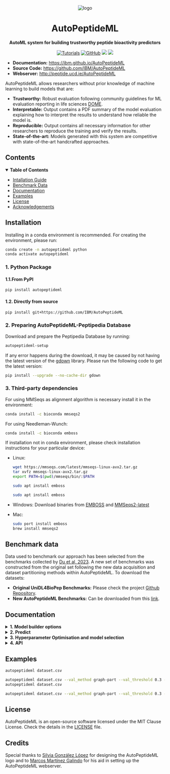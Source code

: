 <div align="center">

  <picture>
    <source media="(prefers-color-scheme: dark)" srcset="https://ibm.github.io/AutoPeptideML/imgs/APML_dark.png" height="250x">
    <img alt="logo" src="https://ibm.github.io/AutoPeptideML/imgs/APML_light.png">
  </picture>

  <h1>AutoPeptideML</h1>

  <p>
    <strong>AutoML system for building trustworthy peptide bioactivity predictors</strong>
  </p>

  <p>    
    
<a href="https://ibm.github.io/AutoPeptideML/"><img alt="Tutorials" src="https://img.shields.io/badge/docs-tutorials-green" /></a>
<a href="https://github.com/IBM/AutoPeptideML/blob/main/LICENSE"><img alt="GitHub" src="https://img.shields.io/github/license/:user/:repo" /></a>
<a href="https://pypi.org/project/autopeptideml/"><img src="https://img.shields.io/pypi/v/autopeptideml" /></a>
<a href="https://pypi.org/project/autopeptideml/"><img src="https://img.shields.io/pypi/dm/autopeptideml" /></a>


  </p>
</div>

- **Documentation:**  <a href="https://ibm.github.io/AutoPeptideML/" target="_blank">https://ibm.github.io/AutoPeptideML</a>
- **Source Code:** <a href="https://github.com/IBM/AutoPeptideML" target="_blank">https://github.com/IBM/AutoPeptideML</a>
- **Webserver:** <a href="http://peptide.ucd.ie/AutoPeptideML" target="_blank">http://peptide.ucd.ie/AutoPeptideML</a>

AutoPeptideML allows researchers without prior knowledge of machine learning to build models that are:

- **Trustworthy:** Robust evaluation following community guidelines for ML evaluation reporting in life sciences [DOME](https://www.nature.com/articles/s41592-021-01205-4).
- **Interpretable:** Output contains a PDF summary of the model evaluation explaining how to interpret the results to understand how reliable the model is.
- **Reproducible:** Output contains all necessary information for other researchers to reproduce the training and verify the results.
- **State-of-the-art:** Models generated with this system are competitive with state-of-the-art handcrafted approaches.

## Contents

<details open markdown="1"><summary><b>Table of Contents</b></summary>

- [Intallation Guide](#installation)
- [Benchmark Data](#benchmark)
- [Documentation](#documentation)
- [Examples](#examples)
- [License](#license)
- [Acknowledgements](#acknowledgements)
 </details>

## Installation <a name="installation"></a>

Installing in a conda environment is recommended. For creating the environment, please run:

```bash
conda create -n autopeptideml python
conda activate autopeptideml
```

### 1. Python Package

#### 1.1.From PyPI


```bash
pip install autopeptideml
```

#### 1.2. Directly from source

```bash
pip install git+https://github.com/IBM/AutoPeptideML
```


### 2. Preparing AutoPeptideML-Peptipedia Database

Download and prepare the Peptipedia Database by running:

```bash
autopeptideml-setup
```

If any error happens during the download, it may be caused by not having the latest version of the [gdown](https://github.com/wkentaro/gdown) library.
Please run the following code to get the latest version:

```bash
pip install --upgrade --no-cache-dir gdown
```

### 3. Third-party dependencies

For using MMSeqs as alignment algorithm is necessary install it in the environment:

```bash 
conda install -c bioconda mmseqs2
```

For using Needleman-Wunch:

```bash
conda install -c bioconda emboss
```

If installation not in conda environment, please check installation instructions for your particular device:

- Linux:
  ```bash
  wget https://mmseqs.com/latest/mmseqs-linux-avx2.tar.gz
  tar xvfz mmseqs-linux-avx2.tar.gz
  export PATH=$(pwd)/mmseqs/bin/:$PATH
  ```

  ```bash
  sudo apt install emboss
  ```

  ```bash
  sudo apt install emboss
  ```

- Windows: Download binaries from [EMBOSS](https://emboss.sourceforge.net/download/) and [MMSeqs2-latest](https://mmseqs.com/latest/mmseqs-win64.zip)

- Mac:
  ```bash
  sudo port install emboss
  brew install mmseqs2
  ```

## Benchmark data <a name="benchmark"></a>

Data used to benchmark our approach has been selected from the benchmarks collected by [Du et al, 2023](https://academic.oup.com/bib/article-abstract/24/3/bbad135/7107929). A new set of benchmarks was constructed from the original set following the new data acquisition and dataset partitioning methods within AutoPeptideML. To download the datasets:

- **Original UniDL4BioPep Benchmarks:** Please check the project [Github Repository](https://github.com/dzjxzyd/UniDL4BioPep/tree/main).
- **New AutoPeptideML Benchmarks:** Can be downloaded from this [link](https://drive.google.com/u/0/uc?id=1UmDu773CdkBFqkitK550uO6zoxhU1bUB&export=download).

## Documentation <a name="documentation"></a>

<details markdown="1"><summary><b>1. Model builder options</summary></b><a name="builder"></a>

**Dataset construction**

- `dataset`: File with positive peptides in `FASTA` or `CSV` file. It can also contain negative peptides in which case the files should contain the labels (0: negative or 1: positive) either in the header (`FASTA`) or in column `Y` (`CSV`).
- `--balance`: If `True`, it balances the datasets by oversampling the underrepresented label.
-  `--autosearch`: If `True`, it searches for negative peptides.
-  `--autosearch_tags`: Comma separated list of tags that may overlap with positive activity that are going to be excluded from the negative peptides.
-  `--autosearch_proportion`: Negative:positive ration when automatically drawing negative controls from the bioactive peptides database (Default: 1.0).


**Output**

- `--outputdirdir`: Output directory (Default: `./apml_result/apml_result`).

**Protein Language Model**

- `--plm`: Protein Language Model for computing peptide representations. Available options: `esm2-8m`, `esm2-35m`, `esm2-150m`, `esm2-650m`, `esm2-3b`, `esm2-15b`, `esm1b`, `prot-t5-xxl`, `prot-t5-xl`, `protbert`, `prost-t5`. (Default: `esm2-8m`). Please note: Larger Models might not fit into GPU RAM, if it is necessary for your purposes, please create a new issue.
- `--plm_batch_size`: Number of peptides for which to batch the PLM computation.(Default: 12).

**Dataset Partitioning**

- `--test_partition`: Whether to divide the dataset in train/test splits. (Default: `True`).
- `--test_threshold`: Maximum sequence identity allowed between train and test. (Default: 0.3).
- `--test_size`: Proportion of data to be assigned to evaluation set. (Default: 0.2).
- `--test_alignment`: Alignment algorithm used for computing sequence identities. Available options: `mmseqs`, `mmseqs+prefilter`, `needle`. (Default: `mmseqs+prefilter`).
- `--splits`: Path to directory with train and test splits. Expected contents: `train.csv` and `test.csv`.
- `--val_partition`: Whether to divide dataset in train/validation folds.
- `--val_method`: Method to use for creating train/validation folds. Options available: `random`, `graph-part`. (Default: `random`)
- `--val_threshold`: Maximum sequence identity allowed between train and validation. (Default: 0.5).
- `--val_alignment`:  Alignment algorithm used for computing sequence identities. Available options: `mmseqs`, `mmseqs+prefilter`, `needle`. (Default: `mmseqs+prefilter`).
- `--val_n_folds`: Number of folds (Default: 10).
- `--folds`: Path to directory with train/validation folds. Expected contents: `train_{fold}.csv` and `valid_{fold}.csv`.

**Model Selection and Hyperparameter Optimisation**

- `--config`: Name of one of the pre-defined configuration files (see `autopeptideml/data/configs`) or path to a custom configuration file (see next section).

**Other**

- `--verbose`: Whether to display information about runtime (Default: True).
- `--threads`: Number of threads to use for parallelization. (Default: Number of cores in the machine).
- `--seed`: Seed for pseudorandom number generators. Controls stochastic processes. (Default: 42)

</details>

<details markdown="1"><summary><b>2. Predict</summary></b><a name="predict"></a>

- `dataset`: File with problem peptides in `FASTA` or `CSV` file.
- `--ensemble`: Path to the a file containing a previous AutoPeptideML result.
- `--outputdir`: Output directory (Default: `./apml_predictions`).
- `--verbose`: Whether to display information about runtime (Default: True).
- `--threads`: Number of threads to use for parallelization. (Default: Number of cores in the machine).
- `--plm`: Protein Language Model for computing peptide representations. Must be the same as used to train the model. Available options: `esm2-8m`, `esm2-35m`, `esm2-150m`, `esm2-650m`, `esm2-3b`, `esm2-15b`, `esm1b`, `prot-t5-xxl`, `prot-t5-xl`, `protbert`, `prost-t5`. (Default: `esm2-8m`). Please note: Larger Models might not fit into GPU RAM, if it is necessary for your purposes, please create a new issue.
- `--plm_batch_size`: Number of peptides for which to batch the PLM computation.(Default: 12).

</details>

<details markdown="1"><summary><b>3. Hyperparameter Optimisation and model selection</summary></b><a name="hpo"></a>

The experiment configuration is a file in `JSON` format describing the hyperparameter optimisation search space and the composition of the final ensemble. The first level of the file is a dictionary with a single key (`ensemble` or `model_selection` or `model_selection`) and a list of search spaces for the hyperparameter optimisation. For each model within the `ensemble` list, `n` different models will be trained one per cross-validation fold; in the case of `model_selection`, only one of the algorithms will comprise the final ensemble; in the case of `model_selection`, only one of the algorithms will comprise the final ensemble.

Each experiment requires the following fields:

- `model`: Defines the ML algorithm. Options: `KNearestNeighbours`, `SVM`, `RFC`, `XGBoost`, `LGBM`, `MLP`, and `UniDL4BioPep`. More options will be added in subsequent releases and they can be implemented upon request.
- `trials`: Defines the number of iterations for the hyperparameter optimisation search.
- `optimization_metric`: Defines the metric that should be used for directing the optimisation search. Always, the metric will be calculated as the average across the `n` cross-validation folds. For the metrics available all of the binary classification within the list in the [scikit-learn documentation](https://scikit-learn.org/stable/modules/model_evaluation.html#classification-metrics) are supported (Default: Matthew's correlation coefficient, MCC).
- `hyperparameter-space`: List of dictionaries that defines the hyperparameter search space proper. Each of the dictionaries within correspond to a different hyperparameter and may have the following fields:
   - `name`: It has to correspond with the corresponding hyperparameter in the model implementation. Most of the simpler ML models use the `scikit-learn` implementation, `LGBM` uses the Microsoft implementation (More information on [LGBM Repository](https://github.com/microsoft/LightGBM)) and `UniDL4BioPep` uses the PyTorch implementation (More information on [UniDL4BioPep PyTorch Repository](https://github.com/David-Dingle/UniDL4BioPep_ASL_PyTorch)), though for this model hyperparameter optimisation is not recommended.
   - `type`: Defines the type of hyperparameter. Options: `int`, `float`, or `categorical`. 
   - `min` and `max`: Defines the lower and upper bounds of the search space for types `int` and `float`.
   - `log`: Boolean value that defines whether the search should be done in logarithmic space or not. Accelerates searches through vast spaces for example for learning rates (1e-7 to 1). It is not optional.
   - `value`: Defines the list of options available for a hyperparameter of type `categorical` for example types of kernel (`linear`, `rbf`, `sigmoid`) for a Support Vector Machine.

There is an example available in the [default configuration file](https://github.ibm.com/raulfd/AutoPeptideML/blob/main/autopeptideml/data/configs/default_config.json).

</details>

<details markdown="1"><summary><b>4. API</summary></b><a name="api"></a>

Example notebooks and documentation in how to use the API can be found in the `examples` directory.

</details>


## Examples <a name="examples"></a>

```bash
autopeptideml dataset.csv
```

```bash
autopeptideml dataset.csv --val_method graph-part --val_threshold 0.3 --val_alignment needle
autopeptideml dataset.csv
```

```bash
autopeptideml dataset.csv --val_method graph-part --val_threshold 0.3 --val_alignment needle
```



License <a name="license"></a>
-------
AutoPeptideML is an open-source software licensed under the MIT Clause License. Check the details in the [LICENSE](https://github.com/raulfd-creator/biobrigit/blob/master/LICENSE) file.

Credits <a name="acknowledgements"></a>
-------

Special thanks to [Silvia González López](https://www.linkedin.com/in/silvia-gonz%C3%A1lez-l%C3%B3pez-717558221/) for designing the AutoPeptideML logo and to [Marcos Martínez Galindo](https://www.linkedin.com/in/marcosmartinezgalindo) for his aid in setting up the AutoPeptideML webserver.
